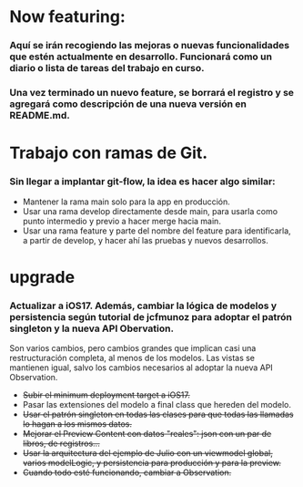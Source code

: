 # Now featuring:

### Aquí se irán recogiendo las mejoras o nuevas funcionalidades que estén actualmente en desarrollo. Funcionará como un diario o lista de tareas del trabajo en curso.

### Una vez terminado un nuevo feature, se borrará el registro y se agregará como descripción de una nueva versión en README.md.

#

# Trabajo con ramas de Git.

### Sin llegar a implantar git-flow, la idea es hacer algo similar:

* Mantener la rama main solo para la app en producción.
* Usar una rama develop directamente desde main, para usarla como punto intermedio y previo a hacer merge hacia main.
* Usar una rama feature y parte del nombre del feature para identificarla, a partir de develop, y hacer ahí las pruebas y nuevos desarrollos.

#

# upgrade

### Actualizar a iOS17. Además, cambiar la lógica de modelos y persistencia según tutorial de jcfmunoz para adoptar el patrón singleton y la nueva API Obervation.

Son varios cambios, pero cambios grandes que implican casi una restructuración completa, al menos de los modelos. Las vistas se mantienen igual, salvo los cambios necesarios al adoptar la nueva API Observation.

* ~~Subir el minimum deployment target a iOS17.~~
* Pasar las extensiones del modelo a final class que hereden del modelo.
* ~~Usar el patrón singleton en todas las clases para que todas las llamadas lo hagan a los mismos datos.~~
* ~~Mejorar el Preview Content con datos "reales": json con un par de libros, de registros...~~
* ~~Usar la arquitectura del ejemplo de Julio con un viewmodel global, varios modelLogic, y persistencia para producción y para la preview.~~
* ~~Cuando todo esté funcionando, cambiar a Observation.~~